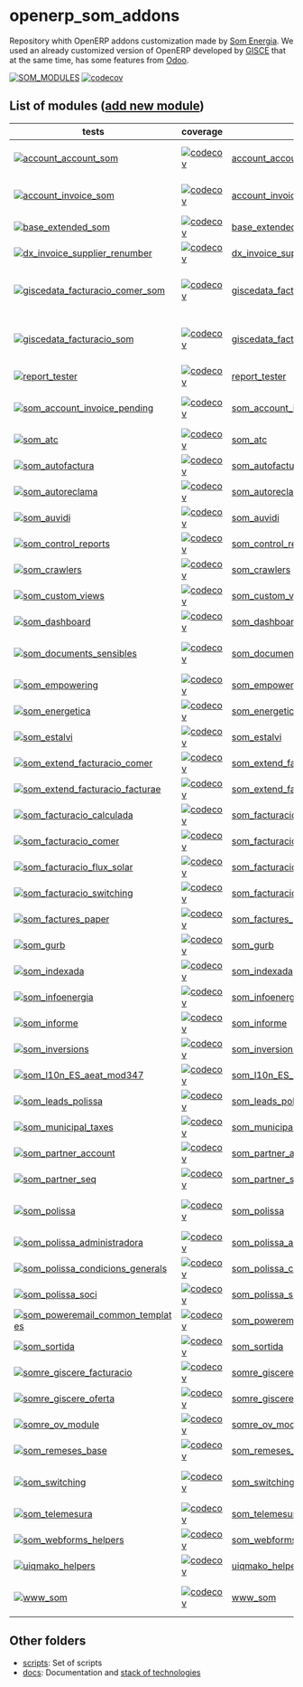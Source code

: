 # openerp_som_addons
Repository whith OpenERP addons customization made by [Som Energia](https://www.somenergia.coop/). We used an already customized version of OpenERP developed by [GISCE](https://gisce.net/) that at the same time, has some features from [Odoo](https://www.odoo.com/).

  [![SOM_MODULES](https://github.com/Som-Energia/openerp_som_addons/actions/workflows/all_modules_test.yml/badge.svg)](https://github.com/Som-Energia/openerp_som_addons/actions/workflows/all_modules_test.yml)  [![codecov](https://codecov.io/github/Som-Energia/openerp_som_addons/graph/badge.svg)](https://codecov.io/github/Som-Energia/openerp_som_addons)

List of modules ([add new module](docs/crear_nou_modul.md))
----------------
tests | coverage | name | description
--- | --- | --- | ---
[![account_account_som](https://github.com/Som-Energia/openerp_som_addons/actions/workflows/schedule_tests_account_account_som.yml/badge.svg)](https://github.com/Som-Energia/openerp_som_addons/actions/workflows/schedule_tests_account_account_som.yml) | [![codecov](https://codecov.io/github/Som-Energia/openerp_som_addons/graph/badge.svg?flag=account_account_som)](https://app.codecov.io/gh/Som-Energia/openerp_som_addons/flags/main?flags%5B0%5D=account_account_som) | [account_account_som](account_account_som/) | A customization of AccountAccount model from OpenERP/Odoo
[![account_invoice_som](https://github.com/Som-Energia/openerp_som_addons/actions/workflows/schedule_tests_account_invoice_som.yml/badge.svg)](https://github.com/Som-Energia/openerp_som_addons/actions/workflows/schedule_tests_account_invoice_som.yml) | [![codecov](https://codecov.io/github/Som-Energia/openerp_som_addons/graph/badge.svg?flag=account_invoice_som)](https://app.codecov.io/gh/Som-Energia/openerp_som_addons/flags/main?flags%5B0%5D=account_invoice_som) | [account_invoice_som](account_invoice_som/) | A customization of AccountInvoice model from OpenERP/Odoo
[![base_extended_som](https://github.com/Som-Energia/openerp_som_addons/actions/workflows/schedule_tests_base_extended_som.yml/badge.svg)](https://github.com/Som-Energia/openerp_som_addons/actions/workflows/schedule_tests_base_extended_som.yml) | [![codecov](https://codecov.io/github/Som-Energia/openerp_som_addons/graph/badge.svg?flag=base_extended_som)](https://app.codecov.io/gh/Som-Energia/openerp_som_addons/flags/main?flags%5B0%5D=base_extended_som) | [base_extended_som](base_extended_som/) | A customization of Base model from OpenERP/Odoo
[![dx_invoice_supplier_renumber](https://github.com/Som-Energia/openerp_som_addons/actions/workflows/schedule_tests_dx_invoice_supplier_renumber.yml/badge.svg)](https://github.com/Som-Energia/openerp_som_addons/actions/workflows/schedule_tests_dx_invoice_supplier_renumber.yml) | [![codecov](https://codecov.io/github/Som-Energia/openerp_som_addons/graph/badge.svg?flag=dx_invoice_supplier_renumber)](https://app.codecov.io/gh/Som-Energia/openerp_som_addons/flags/main?flags%5B0%5D=dx_invoice_supplier_renumber) | [dx_invoice_supplier_renumber](dx_invoice_supplier_renumber/) |
[![giscedata_facturacio_comer_som](https://github.com/Som-Energia/openerp_som_addons/actions/workflows/schedule_tests_giscedata_facturacio_comer_som.yml/badge.svg)](https://github.com/Som-Energia/openerp_som_addons/actions/workflows/schedule_tests_giscedata_facturacio_comer_som.yml) | [![codecov](https://codecov.io/github/Som-Energia/openerp_som_addons/graph/badge.svg?flag=giscedata_facturacio_comer_som)](https://app.codecov.io/gh/Som-Energia/openerp_som_addons/flags/main?flags%5B0%5D=giscedata_facturacio_comer_som) | [giscedata_facturacio_comer_som](giscedata_facturacio_comer_som/) | A customization of GiscedataFacturacioComer model from PowerERP (GISCE)
[![giscedata_facturacio_som](https://github.com/Som-Energia/openerp_som_addons/actions/workflows/schedule_tests_giscedata_facturacio_som.yml/badge.svg)](https://github.com/Som-Energia/openerp_som_addons/actions/workflows/schedule_tests_giscedata_facturacio_som.yml) | [![codecov](https://codecov.io/github/Som-Energia/openerp_som_addons/graph/badge.svg?flag=giscedata_facturacio_som)](https://app.codecov.io/gh/Som-Energia/openerp_som_addons/flags/main?flags%5B0%5D=giscedata_facturacio_som) | [giscedata_facturacio_som](giscedata_facturacio_som/) | A customization of GiscedataFacturacioFactura model from PowerERP (GISCE)
[![report_tester](https://github.com/Som-Energia/openerp_som_addons/actions/workflows/schedule_tests_report_tester.yml/badge.svg)](https://github.com/Som-Energia/openerp_som_addons/actions/workflows/schedule_tests_report_tester.yml) | [![codecov](https://codecov.io/github/Som-Energia/openerp_som_addons/graph/badge.svg?flag=report_tester)](https://app.codecov.io/gh/Som-Energia/openerp_som_addons/flags/main?flags%5B0%5D=report_tester) | [report_tester](report_tester/) | A module to test reports from erp
[![som_account_invoice_pending](https://github.com/Som-Energia/openerp_som_addons/actions/workflows/schedule_tests_som_account_invoice_pending.yml/badge.svg)](https://github.com/Som-Energia/openerp_som_addons/actions/workflows/schedule_tests_som_account_invoice_pending.yml) | [![codecov](https://codecov.io/github/Som-Energia/openerp_som_addons/graph/badge.svg?flag=som_account_invoice_pending)](https://app.codecov.io/gh/Som-Energia/openerp_som_addons/flags/main?flags%5B0%5D=som_account_invoice_pending) | [som_account_invoice_pending](som_account_invoice_pending/) | A customization of AccountInvoicePending model from OpenERP/Odoo
[![som_atc](https://github.com/Som-Energia/openerp_som_addons/actions/workflows/schedule_tests_som_atc.yml/badge.svg)](https://github.com/Som-Energia/openerp_som_addons/actions/workflows/schedule_tests_som_atc.yml) | [![codecov](https://codecov.io/github/Som-Energia/openerp_som_addons/graph/badge.svg?flag=som_atc)](https://app.codecov.io/gh/Som-Energia/openerp_som_addons/flags/main?flags%5B0%5D=som_atc) | [som_atc](som_atc/) |
[![som_autofactura](https://github.com/Som-Energia/openerp_som_addons/actions/workflows/schedule_tests_som_autofactura.yml/badge.svg)](https://github.com/Som-Energia/openerp_som_addons/actions/workflows/schedule_tests_som_autofactura.yml) | [![codecov](https://codecov.io/github/Som-Energia/openerp_som_addons/graph/badge.svg?flag=som_autofactura)](https://app.codecov.io/gh/Som-Energia/openerp_som_addons/flags/main?flags%5B0%5D=som_autofactura) | [som_autofactura](som_autofactura/) | A module to automatize Invoicing process pipeline
[![som_autoreclama](https://github.com/Som-Energia/openerp_som_addons/actions/workflows/schedule_tests_som_autoreclama.yml/badge.svg)](https://github.com/Som-Energia/openerp_som_addons/actions/workflows/schedule_tests_som_autoreclama.yml) | [![codecov](https://codecov.io/github/Som-Energia/openerp_som_addons/graph/badge.svg?flag=som_autoreclama)](https://app.codecov.io/gh/Som-Energia/openerp_som_addons/flags/main?flags%5B0%5D=som_autoreclama) | [som_autoreclama](som_autoreclama/) |
[![som_auvidi](https://github.com/Som-Energia/openerp_som_addons/actions/workflows/schedule_tests_som_auvidi.yml/badge.svg)](https://github.com/Som-Energia/openerp_som_addons/actions/workflows/schedule_tests_som_auvidi.yml) | [![codecov](https://codecov.io/github/Som-Energia/openerp_som_addons/graph/badge.svg?flag=som_auvidi)](https://app.codecov.io/gh/Som-Energia/openerp_som_addons/flags/main?flags%5B0%5D=som_auvidi) | [som_auvidi](som_auvidi/) |
[![som_control_reports](https://github.com/Som-Energia/openerp_som_addons/actions/workflows/schedule_tests_som_control_reports.yml/badge.svg)](https://github.com/Som-Energia/openerp_som_addons/actions/workflows/schedule_tests_som_control_reports.yml) | [![codecov](https://codecov.io/github/Som-Energia/openerp_som_addons/graph/badge.svg?flag=som_control_reports)](https://app.codecov.io/gh/Som-Energia/openerp_som_addons/flags/main?flags%5B0%5D=som_control_reports) | [som_control_reports](som_control_reports/) |
[![som_crawlers](https://github.com/Som-Energia/openerp_som_addons/actions/workflows/schedule_tests_som_crawlers.yml/badge.svg)](https://github.com/Som-Energia/openerp_som_addons/actions/workflows/schedule_tests_som_crawlers.yml) | [![codecov](https://codecov.io/github/Som-Energia/openerp_som_addons/graph/badge.svg?flag=som_crawlers)](https://app.codecov.io/gh/Som-Energia/openerp_som_addons/flags/main?flags%5B0%5D=som_crawlers) | [som_crawlers](som_crawlers/) | A module to scrapy providers web portals
[![som_custom_views](https://github.com/Som-Energia/openerp_som_addons/actions/workflows/schedule_tests_som_custom_views.yml/badge.svg)](https://github.com/Som-Energia/openerp_som_addons/actions/workflows/schedule_tests_som_custom_views.yml) | [![codecov](https://codecov.io/github/Som-Energia/openerp_som_addons/graph/badge.svg?flag=som_custom_views)](https://app.codecov.io/gh/Som-Energia/openerp_som_addons/flags/main?flags%5B0%5D=som_custom_views) | [som_custom_views](som_custom_views/) | Som energia custom views
[![som_dashboard](https://github.com/Som-Energia/openerp_som_addons/actions/workflows/schedule_tests_som_dashboard.yml/badge.svg)](https://github.com/Som-Energia/openerp_som_addons/actions/workflows/schedule_tests_som_dashboard.yml) | [![codecov](https://codecov.io/github/Som-Energia/openerp_som_addons/graph/badge.svg?flag=som_dashboard)](https://app.codecov.io/gh/Som-Energia/openerp_som_addons/flags/main?flags%5B0%5D=som_dashboard) | [som_dashboard](som_dashboard/) | Custom dashboards
[![som_documents_sensibles](https://github.com/Som-Energia/openerp_som_addons/actions/workflows/schedule_tests_som_documents_sensibles.yml/badge.svg)](https://github.com/Som-Energia/openerp_som_addons/actions/workflows/schedule_tests_som_documents_sensibles.yml) | [![codecov](https://codecov.io/github/Som-Energia/openerp_som_addons/graph/badge.svg?flag=som_documents_sensibles)](https://app.codecov.io/gh/Som-Energia/openerp_som_addons/flags/main?flags%5B0%5D=som_documents_sensibles) | [som_documents_sensibles](som_documents_sensibles/) | A module to support attach private documents, only visibile to eligible users
[![som_empowering](https://github.com/Som-Energia/openerp_som_addons/actions/workflows/schedule_tests_som_empowering.yml/badge.svg)](https://github.com/Som-Energia/openerp_som_addons/actions/workflows/schedule_tests_som_empowering.yml) | [![codecov](https://codecov.io/github/Som-Energia/openerp_som_addons/graph/badge.svg?flag=som_empowering)](https://app.codecov.io/gh/Som-Energia/openerp_som_addons/flags/main?flags%5B0%5D=som_empowering) | [som_empowering](som_empowering/) |
[![som_energetica](https://github.com/Som-Energia/openerp_som_addons/actions/workflows/schedule_tests_som_energetica.yml/badge.svg)](https://github.com/Som-Energia/openerp_som_addons/actions/workflows/schedule_tests_som_energetica.yml) | [![codecov](https://codecov.io/github/Som-Energia/openerp_som_addons/graph/badge.svg?flag=som_energetica)](https://app.codecov.io/gh/Som-Energia/openerp_som_addons/flags/main?flags%5B0%5D=som_energetica) | [som_energetica](som_energetica/) |
[![som_estalvi](https://github.com/Som-Energia/openerp_som_addons/actions/workflows/schedule_tests_som_estalvi.yml/badge.svg)](https://github.com/Som-Energia/openerp_som_addons/actions/workflows/schedule_tests_som_estalvi.yml) | [![codecov](https://codecov.io/github/Som-Energia/openerp_som_addons/graph/badge.svg?flag=som_estalvi)](https://app.codecov.io/gh/Som-Energia/openerp_som_addons/flags/main?flags%5B0%5D=som_estalvi) | [som_estalvi](som_estalvi/) |
[![som_extend_facturacio_comer](https://github.com/Som-Energia/openerp_som_addons/actions/workflows/schedule_tests_som_extend_facturacio_comer.yml/badge.svg)](https://github.com/Som-Energia/openerp_som_addons/actions/workflows/schedule_tests_som_extend_facturacio_comer.yml) | [![codecov](https://codecov.io/github/Som-Energia/openerp_som_addons/graph/badge.svg?flag=som_extend_facturacio_comer)](https://app.codecov.io/gh/Som-Energia/openerp_som_addons/flags/main?flags%5B0%5D=som_extend_facturacio_comer) | [som_extend_facturacio_comer](som_extend_facturacio_comer/) |
[![som_extend_facturacio_facturae](https://github.com/Som-Energia/openerp_som_addons/actions/workflows/schedule_tests_som_extend_facturacio_facturae.yml/badge.svg)](https://github.com/Som-Energia/openerp_som_addons/actions/workflows/schedule_tests_som_extend_facturacio_facturae.yml) | [![codecov](https://codecov.io/github/Som-Energia/openerp_som_addons/graph/badge.svg?flag=som_extend_facturacio_facturae)](https://app.codecov.io/gh/Som-Energia/openerp_som_addons/flags/main?flags%5B0%5D=som_extend_facturacio_facturae) | [som_extend_facturacio_facturae](som_extend_facturacio_facturae/) |
[![som_facturacio_calculada](https://github.com/Som-Energia/openerp_som_addons/actions/workflows/schedule_tests_som_facturacio_calculada.yml/badge.svg)](https://github.com/Som-Energia/openerp_som_addons/actions/workflows/schedule_tests_som_facturacio_calculada.yml) | [![codecov](https://codecov.io/github/Som-Energia/openerp_som_addons/graph/badge.svg?flag=som_facturacio_calculada)](https://app.codecov.io/gh/Som-Energia/openerp_som_addons/flags/main?flags%5B0%5D=som_facturacio_calculada) | [som_facturacio_calculada](som_facturacio_calculada/) |
[![som_facturacio_comer](https://github.com/Som-Energia/openerp_som_addons/actions/workflows/schedule_tests_som_facturacio_comer.yml/badge.svg)](https://github.com/Som-Energia/openerp_som_addons/actions/workflows/schedule_tests_som_facturacio_comer.yml) | [![codecov](https://codecov.io/github/Som-Energia/openerp_som_addons/graph/badge.svg?flag=som_facturacio_comer)](https://app.codecov.io/gh/Som-Energia/openerp_som_addons/flags/main?flags%5B0%5D=som_facturacio_comer) | [som_facturacio_comer](som_facturacio_comer/) |
[![som_facturacio_flux_solar](https://github.com/Som-Energia/openerp_som_addons/actions/workflows/schedule_tests_som_facturacio_flux_solar.yml/badge.svg)](https://github.com/Som-Energia/openerp_som_addons/actions/workflows/schedule_tests_som_facturacio_flux_solar.yml) | [![codecov](https://codecov.io/github/Som-Energia/openerp_som_addons/graph/badge.svg?flag=som_facturacio_flux_solar)](https://app.codecov.io/gh/Som-Energia/openerp_som_addons/flags/main?flags%5B0%5D=som_facturacio_flux_solar) | [som_facturacio_flux_solar](som_facturacio_flux_solar/) |
[![som_facturacio_switching](https://github.com/Som-Energia/openerp_som_addons/actions/workflows/schedule_tests_som_facturacio_switching.yml/badge.svg)](https://github.com/Som-Energia/openerp_som_addons/actions/workflows/schedule_tests_som_facturacio_switching.yml) | [![codecov](https://codecov.io/github/Som-Energia/openerp_som_addons/graph/badge.svg?flag=som_facturacio_switching)](https://app.codecov.io/gh/Som-Energia/openerp_som_addons/flags/main?flags%5B0%5D=som_facturacio_switching) | [som_facturacio_switching](som_facturacio_switching/) |
[![som_factures_paper](https://github.com/Som-Energia/openerp_som_addons/actions/workflows/schedule_tests_som_factures_paper.yml/badge.svg)](https://github.com/Som-Energia/openerp_som_addons/actions/workflows/schedule_tests_som_factures_paper.yml) | [![codecov](https://codecov.io/github/Som-Energia/openerp_som_addons/graph/badge.svg?flag=som_factures_paper)](https://app.codecov.io/gh/Som-Energia/openerp_som_addons/flags/main?flags%5B0%5D=som_factures_paper) | [som_factures_paper](som_factures_paper/) |
[![som_gurb](https://github.com/Som-Energia/openerp_som_addons/actions/workflows/schedule_tests_som_gurb.yml/badge.svg)](https://github.com/Som-Energia/openerp_som_addons/actions/workflows/schedule_tests_som_gurb.yml) | [![codecov](https://codecov.io/github/Som-Energia/openerp_som_addons/graph/badge.svg?flag=som_gurb)](https://app.codecov.io/gh/Som-Energia/openerp_som_addons/flags/main?flags%5B0%5D=som_gurb) | [som_gurb](som_gurb/) | A module to manage collective self-production
[![som_indexada](https://github.com/Som-Energia/openerp_som_addons/actions/workflows/schedule_tests_som_indexada.yml/badge.svg)](https://github.com/Som-Energia/openerp_som_addons/actions/workflows/schedule_tests_som_indexada.yml) | [![codecov](https://codecov.io/github/Som-Energia/openerp_som_addons/graph/badge.svg?flag=som_indexada)](https://app.codecov.io/gh/Som-Energia/openerp_som_addons/flags/main?flags%5B0%5D=som_indexada) | [som_indexada](som_indexada/) |
[![som_infoenergia](https://github.com/Som-Energia/openerp_som_addons/actions/workflows/schedule_tests_som_infoenergia.yml/badge.svg)](https://github.com/Som-Energia/openerp_som_addons/actions/workflows/schedule_tests_som_infoenergia.yml) | [![codecov](https://codecov.io/github/Som-Energia/openerp_som_addons/graph/badge.svg?flag=som_infoenergia)](https://app.codecov.io/gh/Som-Energia/openerp_som_addons/flags/main?flags%5B0%5D=som_infoenergia) | [som_infoenergia](som_infoenergia/) |
[![som_informe](https://github.com/Som-Energia/openerp_som_addons/actions/workflows/schedule_tests_som_informe.yml/badge.svg)](https://github.com/Som-Energia/openerp_som_addons/actions/workflows/schedule_tests_som_informe.yml) | [![codecov](https://codecov.io/github/Som-Energia/openerp_som_addons/graph/badge.svg?flag=som_informe)](https://app.codecov.io/gh/Som-Energia/openerp_som_addons/flags/main?flags%5B0%5D=som_informe) | [som_informe](som_informe/) |
[![som_inversions](https://github.com/Som-Energia/openerp_som_addons/actions/workflows/schedule_tests_som_inversions.yml/badge.svg)](https://github.com/Som-Energia/openerp_som_addons/actions/workflows/schedule_tests_som_inversions.yml) | [![codecov](https://codecov.io/github/Som-Energia/openerp_som_addons/graph/badge.svg?flag=som_inversions)](https://app.codecov.io/gh/Som-Energia/openerp_som_addons/flags/main?flags%5B0%5D=som_inversions) | [som_inversions](som_inversions/) |
[![som_l10n_ES_aeat_mod347](https://github.com/Som-Energia/openerp_som_addons/actions/workflows/schedule_tests_som_l10n_ES_aeat_mod347.yml/badge.svg)](https://github.com/Som-Energia/openerp_som_addons/actions/workflows/schedule_tests_som_l10n_ES_aeat_mod347.yml) | [![codecov](https://codecov.io/github/Som-Energia/openerp_som_addons/graph/badge.svg?flag=som_l10n_ES_aeat_mod347)](https://app.codecov.io/gh/Som-Energia/openerp_som_addons/flags/main?flags%5B0%5D=som_l10n_ES_aeat_mod347) | [som_l10n_ES_aeat_mod347](som_l10n_ES_aeat_mod347/) |
[![som_leads_polissa](https://github.com/Som-Energia/openerp_som_addons/actions/workflows/schedule_tests_som_leads_polissa.yml/badge.svg)](https://github.com/Som-Energia/openerp_som_addons/actions/workflows/schedule_tests_som_leads_polissa.yml) | [![codecov](https://codecov.io/github/Som-Energia/openerp_som_addons/graph/badge.svg?flag=som_leads_polissa)](https://app.codecov.io/gh/Som-Energia/openerp_som_addons/flags/main?flags%5B0%5D=som_leads_polissa) | [som_leads_polissa](som_leads_polissa/) |
[![som_municipal_taxes](https://github.com/Som-Energia/openerp_som_addons/actions/workflows/schedule_tests_som_municipal_taxes.yml/badge.svg)](https://github.com/Som-Energia/openerp_som_addons/actions/workflows/schedule_tests_som_municipal_taxes.yml) | [![codecov](https://codecov.io/github/Som-Energia/openerp_som_addons/graph/badge.svg?flag=som_municipal_taxes)](https://app.codecov.io/gh/Som-Energia/openerp_som_addons/flags/main?flags%5B0%5D=som_municipal_taxes) | [som_municipal_taxes](som_municipal_taxes/) |
[![som_partner_account](https://github.com/Som-Energia/openerp_som_addons/actions/workflows/schedule_tests_som_partner_account.yml/badge.svg)](https://github.com/Som-Energia/openerp_som_addons/actions/workflows/schedule_tests_som_partner_account.yml) | [![codecov](https://codecov.io/github/Som-Energia/openerp_som_addons/graph/badge.svg?flag=som_partner_account)](https://app.codecov.io/gh/Som-Energia/openerp_som_addons/flags/main?flags%5B0%5D=som_partner_account) | [som_partner_account](som_partner_account/) |
[![som_partner_seq](https://github.com/Som-Energia/openerp_som_addons/actions/workflows/schedule_tests_som_partner_seq.yml/badge.svg)](https://github.com/Som-Energia/openerp_som_addons/actions/workflows/schedule_tests_som_partner_seq.yml) | [![codecov](https://codecov.io/github/Som-Energia/openerp_som_addons/graph/badge.svg?flag=som_partner_seq)](https://app.codecov.io/gh/Som-Energia/openerp_som_addons/flags/main?flags%5B0%5D=som_partner_seq) | [som_partner_seq](som_partner_seq/) |
[![som_polissa](https://github.com/Som-Energia/openerp_som_addons/actions/workflows/schedule_tests_som_polissa.yml/badge.svg)](https://github.com/Som-Energia/openerp_som_addons/actions/workflows/schedule_tests_som_polissa.yml) | [![codecov](https://codecov.io/github/Som-Energia/openerp_som_addons/graph/badge.svg?flag=som_polissa)](https://app.codecov.io/gh/Som-Energia/openerp_som_addons/flags/main?flags%5B0%5D=som_polissa) | [som_polissa](som_polissa/) | A customization of GiscedataPolissa model from PowerERP (GISCE)
[![som_polissa_administradora](https://github.com/Som-Energia/openerp_som_addons/actions/workflows/schedule_tests_som_polissa_administradora.yml/badge.svg)](https://github.com/Som-Energia/openerp_som_addons/actions/workflows/schedule_tests_som_polissa_administradora.yml) | [![codecov](https://codecov.io/github/Som-Energia/openerp_som_addons/graph/badge.svg?flag=som_polissa_administradora)](https://app.codecov.io/gh/Som-Energia/openerp_som_addons/flags/main?flags%5B0%5D=som_polissa_administradora) | [som_polissa_administradora](som_polissa_administradora/) |
[![som_polissa_condicions_generals](https://github.com/Som-Energia/openerp_som_addons/actions/workflows/schedule_tests_som_polissa_condicions_generals.yml/badge.svg)](https://github.com/Som-Energia/openerp_som_addons/actions/workflows/schedule_tests_som_polissa_condicions_generals.yml) | [![codecov](https://codecov.io/github/Som-Energia/openerp_som_addons/graph/badge.svg?flag=som_polissa_condicions_generals)](https://app.codecov.io/gh/Som-Energia/openerp_som_addons/flags/main?flags%5B0%5D=som_polissa_condicions_generals) | [som_polissa_condicions_generals](som_polissa_condicions_generals/) |
[![som_polissa_soci](https://github.com/Som-Energia/openerp_som_addons/actions/workflows/schedule_tests_som_polissa_soci.yml/badge.svg)](https://github.com/Som-Energia/openerp_som_addons/actions/workflows/schedule_tests_som_polissa_soci.yml) | [![codecov](https://codecov.io/github/Som-Energia/openerp_som_addons/graph/badge.svg?flag=som_polissa_soci)](https://app.codecov.io/gh/Som-Energia/openerp_som_addons/flags/main?flags%5B0%5D=som_polissa_soci) | [som_polissa_soci](som_polissa_soci/) |
[![som_poweremail_common_templates](https://github.com/Som-Energia/openerp_som_addons/actions/workflows/schedule_tests_som_poweremail_common_templates.yml/badge.svg)](https://github.com/Som-Energia/openerp_som_addons/actions/workflows/schedule_tests_som_poweremail_common_templates.yml) | [![codecov](https://codecov.io/github/Som-Energia/openerp_som_addons/graph/badge.svg?flag=som_poweremail_common_templates)](https://app.codecov.io/gh/Som-Energia/openerp_som_addons/flags/main?flags%5B0%5D=som_poweremail_common_templates) | [som_poweremail_common_templates](som_poweremail_common_templates/) |
[![som_sortida](https://github.com/Som-Energia/openerp_som_addons/actions/workflows/schedule_tests_som_sortida.yml/badge.svg)](https://github.com/Som-Energia/openerp_som_addons/actions/workflows/schedule_tests_som_sortida.yml) | [![codecov](https://codecov.io/github/Som-Energia/openerp_som_addons/graph/badge.svg?flag=som_sortida)](https://app.codecov.io/gh/Som-Energia/openerp_som_addons/flags/main?flags%5B0%5D=som_sortida) | [som_sortida](som_sortida/) |
[![somre_giscere_facturacio](https://github.com/Som-Energia/openerp_som_addons/actions/workflows/schedule_tests_somre_giscere_facturacio.yml/badge.svg)](https://github.com/Som-Energia/openerp_som_addons/actions/workflows/schedule_tests_somre_giscere_facturacio.yml) | [![codecov](https://codecov.io/github/Som-Energia/openerp_som_addons/graph/badge.svg?flag=somre_giscere_facturacio)](https://app.codecov.io/gh/Som-Energia/openerp_som_addons/flags/main?flags%5B0%5D=somre_giscere_facturacio) | [somre_giscere_facturacio](somre_giscere_facturacio/) |
[![somre_giscere_oferta](https://github.com/Som-Energia/openerp_som_addons/actions/workflows/schedule_tests_somre_giscere_oferta.yml/badge.svg)](https://github.com/Som-Energia/openerp_som_addons/actions/workflows/schedule_tests_somre_giscere_oferta.yml) | [![codecov](https://codecov.io/github/Som-Energia/openerp_som_addons/graph/badge.svg?flag=somre_giscere_oferta)](https://app.codecov.io/gh/Som-Energia/openerp_som_addons/flags/main?flags%5B0%5D=somre_giscere_oferta) | [somre_giscere_oferta](somre_giscere_oferta/) |
[![somre_ov_module](https://github.com/Som-Energia/openerp_som_addons/actions/workflows/schedule_tests_somre_ov_module.yml/badge.svg)](https://github.com/Som-Energia/openerp_som_addons/actions/workflows/schedule_tests_somre_ov_module.yml) | [![codecov](https://codecov.io/github/Som-Energia/openerp_som_addons/graph/badge.svg?flag=somre_ov_module)](https://app.codecov.io/gh/Som-Energia/openerp_som_addons/flags/main?flags%5B0%5D=somre_ov_module) | [somre_ov_module](somre_ov_module/) | A module to integrate OV representa
[![som_remeses_base](https://github.com/Som-Energia/openerp_som_addons/actions/workflows/schedule_tests_som_remeses_base.yml/badge.svg)](https://github.com/Som-Energia/openerp_som_addons/actions/workflows/schedule_tests_som_remeses_base.yml) | [![codecov](https://codecov.io/github/Som-Energia/openerp_som_addons/graph/badge.svg?flag=som_remeses_base)](https://app.codecov.io/gh/Som-Energia/openerp_som_addons/flags/main?flags%5B0%5D=som_remeses_base) | [som_remeses_base](som_remeses_base/) |
[![som_switching](https://github.com/Som-Energia/openerp_som_addons/actions/workflows/schedule_tests_som_switching.yml/badge.svg)](https://github.com/Som-Energia/openerp_som_addons/actions/workflows/schedule_tests_som_switching.yml) | [![codecov](https://codecov.io/github/Som-Energia/openerp_som_addons/graph/badge.svg?flag=som_switching)](https://app.codecov.io/gh/Som-Energia/openerp_som_addons/flags/main?flags%5B0%5D=som_switching) | [som_switching](som_switching/) | A customization of GiscedataSwitching model from PowerERP (GISCE)
[![som_telemesura](https://github.com/Som-Energia/openerp_som_addons/actions/workflows/schedule_tests_som_telemesura.yml/badge.svg)](https://github.com/Som-Energia/openerp_som_addons/actions/workflows/schedule_tests_som_telemesura.yml) | [![codecov](https://codecov.io/github/Som-Energia/openerp_som_addons/graph/badge.svg?flag=som_telemesura)](https://app.codecov.io/gh/Som-Energia/openerp_som_addons/flags/main?flags%5B0%5D=som_telemesura) | [som_telemesura](som_telemesura/) |
[![som_webforms_helpers](https://github.com/Som-Energia/openerp_som_addons/actions/workflows/schedule_tests_som_webforms_helpers.yml/badge.svg)](https://github.com/Som-Energia/openerp_som_addons/actions/workflows/schedule_tests_som_webforms_helpers.yml) | [![codecov](https://codecov.io/github/Som-Energia/openerp_som_addons/graph/badge.svg?flag=som_webforms_helpers)](https://app.codecov.io/gh/Som-Energia/openerp_som_addons/flags/main?flags%5B0%5D=som_webforms_helpers) | [som_webforms_helpers](som_webforms_helpers/) |
[![uiqmako_helpers](https://github.com/Som-Energia/openerp_som_addons/actions/workflows/schedule_tests_uiqmako_helpers.yml/badge.svg)](https://github.com/Som-Energia/openerp_som_addons/actions/workflows/schedule_tests_uiqmako_helpers.yml) | [![codecov](https://codecov.io/github/Som-Energia/openerp_som_addons/graph/badge.svg?flag=uiqmako_helpers)](https://app.codecov.io/gh/Som-Energia/openerp_som_addons/flags/main?flags%5B0%5D=uiqmako_helpers) | [uiqmako_helpers](uiqmako_helpers/) | A module of helpers for [UIQMako](https//github.com/Som-Energia/uiqmako-api) project
[![www_som](https://github.com/Som-Energia/openerp_som_addons/actions/workflows/schedule_tests_www_som.yml/badge.svg)](https://github.com/Som-Energia/openerp_som_addons/actions/workflows/schedule_tests_www_som.yml) | [![codecov](https://codecov.io/github/Som-Energia/openerp_som_addons/graph/badge.svg?flag=www_som)](https://app.codecov.io/gh/Som-Energia/openerp_som_addons/flags/main?flags%5B0%5D=www_som) | [www_som](www_som/) | A module to integrate **Oficina Virtual** (Virtual office)


## Other folders
* [scripts](scripts/): Set of scripts
* [docs](docs/): Documentation and [stack of technologies](https://github.com/Som-Energia/openerp_som_addons/tree/main/docs/tech.md)
